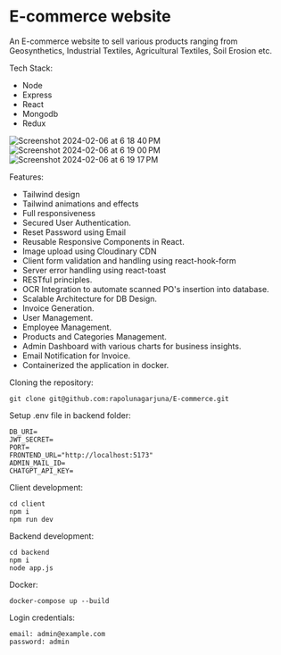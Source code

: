 # E-commerce website
An E-commerce website to sell various products ranging from Geosynthetics, Industrial Textiles, Agricultural Textiles, Soil Erosion etc.

Tech Stack:
  * Node
  * Express
  * React
  * Mongodb
  * Redux

![Screenshot 2024-02-06 at 6 18 40 PM](https://github.com/rapolunagarjuna/E-commerce/assets/112997527/6a9cd63c-cde1-4d4d-9329-2e075cf2f498)
![Screenshot 2024-02-06 at 6 19 00 PM](https://github.com/rapolunagarjuna/E-commerce/assets/112997527/dd35f8f1-57b0-4cde-acdb-7b6c11023b3a)
![Screenshot 2024-02-06 at 6 19 17 PM](https://github.com/rapolunagarjuna/E-commerce/assets/112997527/d098fddb-64c7-4649-a4f6-82b23053b636)

Features:
 - Tailwind design
 - Tailwind animations and effects
 - Full responsiveness
 - Secured User Authentication.
 - Reset Password using Email
 - Reusable Responsive Components in React.
 - Image upload using Cloudinary CDN
 - Client form validation and handling using react-hook-form
 - Server error handling using react-toast
 - RESTful principles. 
 - OCR Integration to automate scanned PO's insertion into database.
 - Scalable Architecture for DB Design.
 - Invoice Generation.
 - User Management.
 - Employee Management.
 - Products and Categories Management.
 - Admin Dashboard with various charts for business insights.
 - Email Notification for Invoice.
 - Containerized the application in docker.

Cloning the repository:

    git clone git@github.com:rapolunagarjuna/E-commerce.git

Setup .env file in backend folder: 

    DB_URI=
    JWT_SECRET=
    PORT=
    FRONTEND_URL="http://localhost:5173"
    ADMIN_MAIL_ID=
    CHATGPT_API_KEY=

Client development:

    cd client
    npm i
    npm run dev

Backend development:

    cd backend
    npm i
    node app.js

Docker:

    docker-compose up --build
    
Login credentials:

    email: admin@example.com
    password: admin
